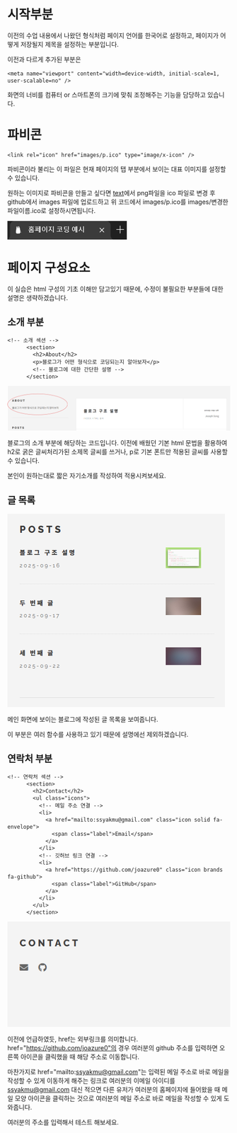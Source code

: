 
# 시작부분
이전의 수업 내용에서 나왔던 형식처럼 페이지 언어를 한국어로 설정하고, 페이지가 어떻게 저장될지 제목을 설정하는 부분입니다.


이전과 다르게 추가된 부분은 

```
<meta name="viewport" content="width=device-width, initial-scale=1, user-scalable=no" />
```

화면의 너비를 컴퓨터 or 스마트폰의 크기에 맞춰 조정해주는 기능을 담당하고 있습니다.





# 파비콘
```
<link rel="icon" href="images/p.ico" type="image/x-icon" />
```
파비콘이라 불리는 이 파일은 현재 페이지의 탭 부분에서 보이는 대표 이미지를 설정할 수 있습니다.

원하는 이미지로 파비콘을 만들고 싶다면 [text](https://favicon.io/)에서 png파일을 ico 파일로 변경 후
github에서 images 파일에 업로드하고 위 코드에서 images/p.ico를 images/변경한 파일이름.ico로 설정하시면됩니다.

<img src="images/파비콘.png" alt="파비콘">






# 페이지 구성요소
이 실습은 html 구성의 기초 이해만 담고있기 때문에, 수정이 불필요한 부분들에 대한 설명은 생략하겠습니다.




## 소개 부분
```
<!-- 소개 섹션 -->
      <section>
        <h2>About</h2>
        <p>블로그가 어떤 형식으로 코딩되는지 알아보자</p>
        <!-- 블로그에 대한 간단한 설명 -->
      </section>
```

<img src="images/ABOUT.png" alt="소개">

블로그의 소개 부분에 해당하는 코드입니다.
이전에 배웠던 기본 html 문법을 활용하여
h2로 굵은 글씨처리가된 소제목 글씨를 쓰거나, p로 기본 폰트만 적용된 글씨를 사용할 수 있습니다.

본인이 원하는대로 짧은 자기소개를 작성하여 적용시켜보세요.





## 글 목록
<img src="images/글목록.png" alt="글목록">

메인 화면에 보이는 블로그에 작성된 글 목록을 보여줍니다.

이 부분은 여러 함수를 사용하고 있기 때문에 설명에선 제외하겠습니다.





## 연락처 부분
```
<!-- 연락처 섹션 -->
      <section>
        <h2>Contact</h2>
        <ul class="icons">
          <!-- 메일 주소 연결 -->
          <li>
            <a href="mailto:ssyakmu@gmail.com" class="icon solid fa-envelope">
              <span class="label">Email</span>
            </a>
          </li>
          <!-- 깃허브 링크 연결 -->
          <li>
            <a href="https://github.com/joazure0" class="icon brands fa-github">
              <span class="label">GitHub</span>
            </a>
          </li>
        </ul>
      </section>
```

<img src="images/CONTACT.png" alt="연락처">


이전에 언급하였듯, href는 외부링크를 의미합니다. 
href="https://github.com/joazure0"의 경우 여러분의 github 주소를 입력하면 오른쪽 아이콘을 클릭했을 때 해당 주소로 이동합니다.

마찬가지로 href="mailto:ssyakmu@gmail.com"는 입력된 메일 주소로 바로 메일을 작성할 수 있게 이동하게 해주는 링크로
여러분의 이메일 아이디를 ssyakmu@gmail.com 대신 적으면 다른 유저가 여러분의 홈페이지에 들어왔을 때 메일 모양 아이콘을 클릭하는 것으로 여러분의 메일 주소로 바로 메일을 작성할 수 있게 도와줍니다.

여러분의 주소를 입력해서 테스트 해보세요.